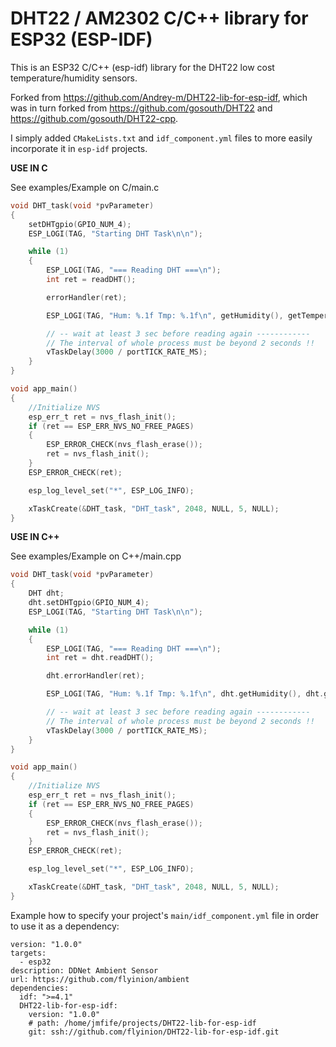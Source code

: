 # DHT22 / AM2302 C/C++ library for ESP32 (ESP-IDF)

This is an ESP32 C/C++ (esp-idf) library for the DHT22 low cost temperature/humidity sensors.

Forked from https://github.com/Andrey-m/DHT22-lib-for-esp-idf, which was in turn forked from https://github.com/gosouth/DHT22 and https://github.com/gosouth/DHT22-cpp.

I simply added `CMakeLists.txt` and `idf_component.yml` files to more easily incorporate it in `esp-idf` projects.


**USE IN C**

See examples/Example on C/main.c

```C
void DHT_task(void *pvParameter)
{
    setDHTgpio(GPIO_NUM_4);
    ESP_LOGI(TAG, "Starting DHT Task\n\n");

    while (1)
    {
        ESP_LOGI(TAG, "=== Reading DHT ===\n");
        int ret = readDHT();

        errorHandler(ret);

        ESP_LOGI(TAG, "Hum: %.1f Tmp: %.1f\n", getHumidity(), getTemperature())

        // -- wait at least 3 sec before reading again ------------
        // The interval of whole process must be beyond 2 seconds !!
        vTaskDelay(3000 / portTICK_RATE_MS);
    }
}

void app_main()
{
    //Initialize NVS
    esp_err_t ret = nvs_flash_init();
    if (ret == ESP_ERR_NVS_NO_FREE_PAGES)
    {
        ESP_ERROR_CHECK(nvs_flash_erase());
        ret = nvs_flash_init();
    }
    ESP_ERROR_CHECK(ret);

    esp_log_level_set("*", ESP_LOG_INFO);

    xTaskCreate(&DHT_task, "DHT_task", 2048, NULL, 5, NULL);
}
```
**USE IN C++**

See examples/Example on C++/main.cpp

```C
void DHT_task(void *pvParameter)
{
    DHT dht;
    dht.setDHTgpio(GPIO_NUM_4);
    ESP_LOGI(TAG, "Starting DHT Task\n\n");

    while (1)
    {
        ESP_LOGI(TAG, "=== Reading DHT ===\n");
        int ret = dht.readDHT();

        dht.errorHandler(ret);

        ESP_LOGI(TAG, "Hum: %.1f Tmp: %.1f\n", dht.getHumidity(), dht.getTemperature())

        // -- wait at least 3 sec before reading again ------------
        // The interval of whole process must be beyond 2 seconds !!
        vTaskDelay(3000 / portTICK_RATE_MS);
    }
}

void app_main()
{
    //Initialize NVS
    esp_err_t ret = nvs_flash_init();
    if (ret == ESP_ERR_NVS_NO_FREE_PAGES)
    {
        ESP_ERROR_CHECK(nvs_flash_erase());
        ret = nvs_flash_init();
    }
    ESP_ERROR_CHECK(ret);

    esp_log_level_set("*", ESP_LOG_INFO);

    xTaskCreate(&DHT_task, "DHT_task", 2048, NULL, 5, NULL);
}
```

Example how to specify your project's `main/idf_component.yml` file in order to use it as a dependency:

```
version: "1.0.0"
targets:
  - esp32
description: DDNet Ambient Sensor
url: https://github.com/flyinion/ambient
dependencies:
  idf: ">=4.1"
  DHT22-lib-for-esp-idf: 
    version: "1.0.0"
    # path: /home/jmfife/projects/DHT22-lib-for-esp-idf
    git: ssh://github.com/flyinion/DHT22-lib-for-esp-idf.git
```
